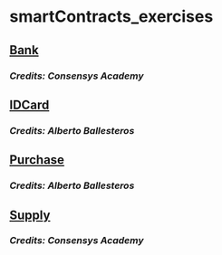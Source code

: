 # smartContracts_exercises

## [Bank](https://github.com/ballesterosbr/smartContracts_exercises/tree/master/Bank)
### *Credits: Consensys Academy*

## [IDCard](https://github.com/ballesterosbr/smartContracts_exercises/tree/master/IDCard)
### *Credits: Alberto Ballesteros*

## [Purchase](https://github.com/ballesterosbr/smartContracts_exercises/tree/master/Purchase)
### *Credits: Alberto Ballesteros*

## [Supply](https://github.com/ballesterosbr/smartContracts_exercises/tree/master/Supply)
### *Credits: Consensys Academy*